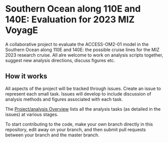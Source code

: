 # Southern Ocean along 110E and 140E: Evaluation for 2023 MIZ VoyagE
  
A collaborative project to evaluate the ACCESS-OM2-01 model in the Southern Ocean along 110E and 140E: the possible cruise lines for the MIZ 2023 research cruise. All alre welcome to work on analysis scripts together, suggest new analysis directions, discuss figures etc.

## How it works
All aspects of the project will be tracked through issues. Create an issue to represent each small task. Issues will develop to include discussion of analysis methods and figures associated with each task.

The [Project/analysis Overview](https://github.com/PaulSpence/MIZ2023Voyage/projects/1) lists all the analysis tasks (as detailed in the issues) at various stages.

To start contributing to the code, make your own branch directly in this repository, edit away on your branch, and then submit pull requests between your branch and the master branch.

